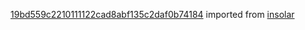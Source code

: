 [19bd559c2210111122cad8abf135c2daf0b74184](https://github.com/insolar/insolar/commit/19bd559c2210111122cad8abf135c2daf0b74184) imported from [insolar](https://github.com/insolar/insolar)
